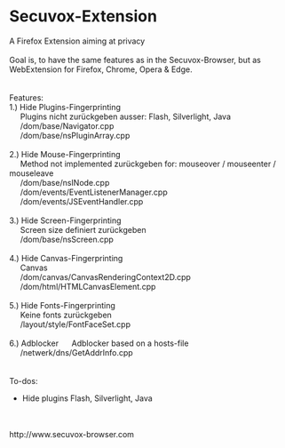 # Secuvox-Extension
A Firefox Extension aiming at privacy<br>
<br>
Goal is, to have the same features as in the Secuvox-Browser, but as WebExtension for Firefox, Chrome, Opera & Edge.<br>
<br>
<br>
Features:<br>
1.) Hide Plugins-Fingerprinting<br>
&#160;&#160;&#160;&#160;&#160;Plugins nicht zurückgeben ausser: Flash, Silverlight, Java<br>
&#160;&#160;&#160;&#160;&#160;/dom/base/Navigator.cpp<br>
&#160;&#160;&#160;&#160;&#160;/dom/base/nsPluginArray.cpp<br>
<br>
2.) Hide Mouse-Fingerprinting<br>
&#160;&#160;&#160;&#160;&#160;Method not implemented zurückgeben for: mouseover / mouseenter / mouseleave<br>
&#160;&#160;&#160;&#160;&#160;/dom/base/nsINode.cpp<br>
&#160;&#160;&#160;&#160;&#160;/dom/events/EventListenerManager.cpp<br>
&#160;&#160;&#160;&#160;&#160;/dom/events/JSEventHandler.cpp<br>
<br>
3.) Hide Screen-Fingerprinting<br>
&#160;&#160;&#160;&#160;&#160;Screen size definiert zurückgeben<br>
&#160;&#160;&#160;&#160;&#160;/dom/base/nsScreen.cpp<br>
<br>
4.) Hide Canvas-Fingerprinting<br>
&#160;&#160;&#160;&#160;&#160;Canvas<br>
&#160;&#160;&#160;&#160;&#160;/dom/canvas/CanvasRenderingContext2D.cpp<br>
&#160;&#160;&#160;&#160;&#160;/dom/html/HTMLCanvasElement.cpp<br>
<br>
5.) Hide Fonts-Fingerprinting<br>
&#160;&#160;&#160;&#160;&#160;Keine fonts zurückgeben<br>
&#160;&#160;&#160;&#160;&#160;/layout/style/FontFaceSet.cpp<br>
<br>
6.) Adblocker
&#160;&#160;&#160;&#160;&#160;Adblocker based on a hosts-file<br>
&#160;&#160;&#160;&#160;&#160;/netwerk/dns/GetAddrInfo.cpp<br>
<br>
<br>
To-dos:<br>
- Hide plugins Flash, Silverlight, Java<br>
<br>
<br>
http://www.secuvox-browser.com<br>
